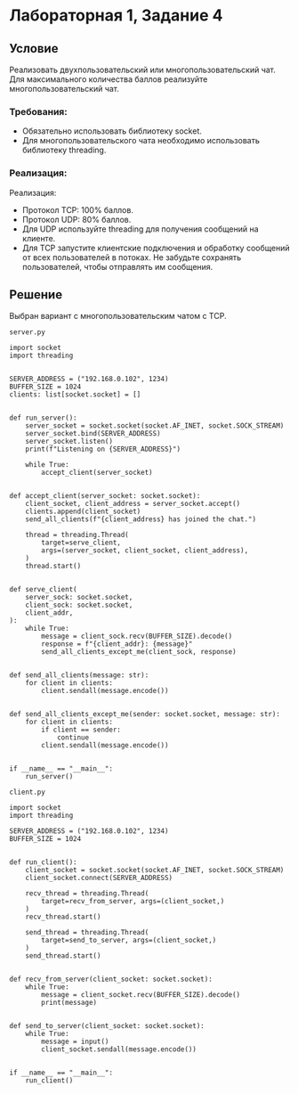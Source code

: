 # Лабораторная 1, Задание 4
## Условие
Реализовать двухпользовательский или многопользовательский чат. Для максимального количества баллов реализуйте многопользовательский чат.
### Требования:
- Обязательно использовать библиотеку socket.
- Для многопользовательского чата необходимо использовать библиотеку threading.
### Реализация:
Реализация:
- Протокол TCP: 100% баллов.
- Протокол UDP: 80% баллов.
- Для UDP используйте threading для получения сообщений на клиенте.
- Для TCP запустите клиентские подключения и обработку сообщений от всех пользователей в потоках. Не забудьте сохранять пользователей, чтобы отправлять им сообщения.

## Решение

Выбран вариант с многопользовательским чатом с TCP.

`server.py`
```
import socket
import threading


SERVER_ADDRESS = ("192.168.0.102", 1234)
BUFFER_SIZE = 1024
clients: list[socket.socket] = []


def run_server():
    server_socket = socket.socket(socket.AF_INET, socket.SOCK_STREAM)
    server_socket.bind(SERVER_ADDRESS)
    server_socket.listen()
    print(f"Listening on {SERVER_ADDRESS}")

    while True:
        accept_client(server_socket)


def accept_client(server_socket: socket.socket):
    client_socket, client_address = server_socket.accept()
    clients.append(client_socket)
    send_all_clients(f"{client_address} has joined the chat.")

    thread = threading.Thread(
        target=serve_client,
        args=(server_socket, client_socket, client_address),
    )
    thread.start()


def serve_client(
    server_sock: socket.socket,
    client_sock: socket.socket,
    client_addr,
):
    while True:
        message = client_sock.recv(BUFFER_SIZE).decode()
        response = f"{client_addr}: {message}"
        send_all_clients_except_me(client_sock, response)


def send_all_clients(message: str):
    for client in clients:
        client.sendall(message.encode())


def send_all_clients_except_me(sender: socket.socket, message: str):
    for client in clients:
        if client == sender:
            continue
        client.sendall(message.encode())


if __name__ == "__main__":
    run_server()

```
`client.py`
```
import socket
import threading

SERVER_ADDRESS = ("192.168.0.102", 1234)
BUFFER_SIZE = 1024


def run_client():
    client_socket = socket.socket(socket.AF_INET, socket.SOCK_STREAM)
    client_socket.connect(SERVER_ADDRESS)

    recv_thread = threading.Thread(
        target=recv_from_server, args=(client_socket,)
    )
    recv_thread.start()

    send_thread = threading.Thread(
        target=send_to_server, args=(client_socket,)
    )
    send_thread.start()


def recv_from_server(client_socket: socket.socket):
    while True:
        message = client_socket.recv(BUFFER_SIZE).decode()
        print(message)


def send_to_server(client_socket: socket.socket):
    while True:
        message = input()
        client_socket.sendall(message.encode())


if __name__ == "__main__":
    run_client()

```
